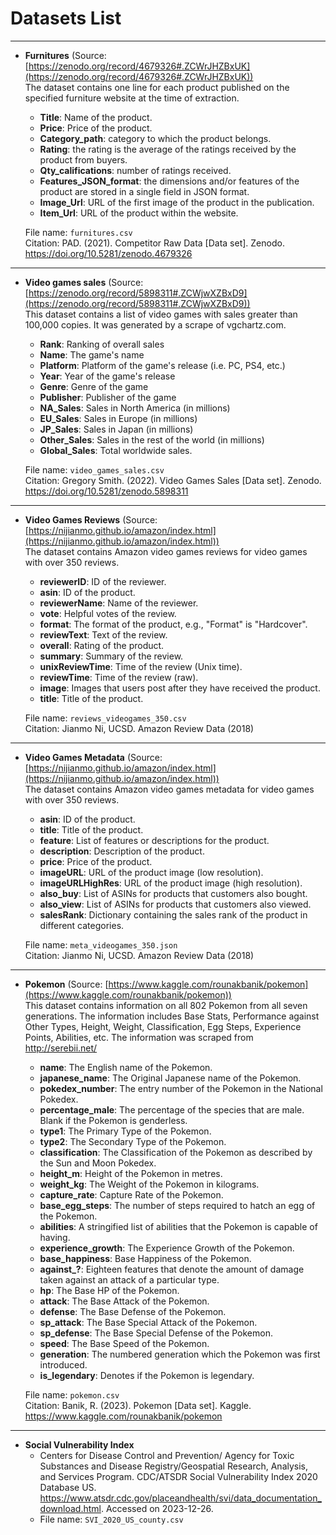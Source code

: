 # Datasets List

---
- **Furnitures** (Source: [https://zenodo.org/record/4679326#.ZCWrJHZBxUK](https://zenodo.org/record/4679326#.ZCWrJHZBxUK))<br>
The dataset contains one line for each product published on the specified furniture website at the time of extraction.
  - **Title**: Name of the product.
  - **Price**: Price of the product.
  - **Category_path**: category to which the product belongs.
  - **Rating**: the rating is the average of the ratings received by the product from buyers.
  - **Qty_califications**: number of ratings received.
  - **Features_JSON_format**: the dimensions and/or features of the product are stored in a single field in JSON format.
  - **Image_Url**: URL of the first image of the product in the publication.
  - **Item_Url**: URL of the product within the website.
  
  File name: `furnitures.csv`<br>
  Citation: PAD. (2021). Competitor Raw Data [Data set]. Zenodo. https://doi.org/10.5281/zenodo.4679326

---

- **Video games sales** (Source: [https://zenodo.org/record/5898311#.ZCWjwXZBxD9](https://zenodo.org/record/5898311#.ZCWjwXZBxD9))<br>
This dataset contains a list of video games with sales greater than 100,000 copies. It was generated by a scrape of vgchartz.com.
  - **Rank**: Ranking of overall sales
  - **Name**: The game's name
  - **Platform**: Platform of the game's release (i.e. PC, PS4, etc.)
  - **Year**: Year of the game's release
  - **Genre**: Genre of the game
  - **Publisher**: Publisher of the game
  - **NA_Sales**: Sales in North America (in millions)
  - **EU_Sales**: Sales in Europe (in millions)
  - **JP_Sales**: Sales in Japan (in millions)
  - **Other_Sales**: Sales in the rest of the world (in millions)
  - **Global_Sales**: Total worldwide sales.

  File name: `video_games_sales.csv`<br>
  Citation: Gregory Smith. (2022). Video Games Sales [Data set]. Zenodo. https://doi.org/10.5281/zenodo.5898311

---

- **Video Games Reviews** (Source: [https://nijianmo.github.io/amazon/index.html](https://nijianmo.github.io/amazon/index.html))<br>
The dataset contains Amazon video games reviews for video games with over 350 reviews.
  - **reviewerID**: ID of the reviewer.
  - **asin**: ID of the product.
  - **reviewerName**: Name of the reviewer.
  - **vote**: Helpful votes of the review.
  - **format**: The format of the product, e.g., "Format" is "Hardcover".
  - **reviewText**: Text of the review.
  - **overall**: Rating of the product.
  - **summary**: Summary of the review.
  - **unixReviewTime**: Time of the review (Unix time).
  - **reviewTime**: Time of the review (raw).
  - **image**: Images that users post after they have received the product.
  - **title**: Title of the product.

  File name: `reviews_videogames_350.csv`<br>
  Citation: Jianmo Ni, UCSD. Amazon Review Data (2018)

---

- **Video Games Metadata** (Source: [https://nijianmo.github.io/amazon/index.html](https://nijianmo.github.io/amazon/index.html))<br>
The dataset contains Amazon video games metadata for video games with over 350 reviews.
  - **asin**: ID of the product.
  - **title**: Title of the product.
  - **feature**: List of features or descriptions for the product.
  - **description**: Description of the product.
  - **price**: Price of the product.
  - **imageURL**: URL of the product image (low resolution).
  - **imageURLHighRes**: URL of the product image (high resolution).
  - **also_buy**: List of ASINs for products that customers also bought.
  - **also_view**: List of ASINs for products that customers also viewed.
  - **salesRank**: Dictionary containing the sales rank of the product in different categories.

  File name: `meta_videogames_350.json`<br>
  Citation: Jianmo Ni, UCSD. Amazon Review Data (2018)

---

- **Pokemon** (Source: [https://www.kaggle.com/rounakbanik/pokemon](https://www.kaggle.com/rounakbanik/pokemon))<br>
This dataset contains information on all 802 Pokemon from all seven generations. The information includes Base Stats, Performance against Other Types, Height, Weight, Classification, Egg Steps, Experience Points, Abilities, etc. The information was scraped from http://serebii.net/
  - **name**: The English name of the Pokemon.
  - **japanese_name**: The Original Japanese name of the Pokemon.
  - **pokedex_number**: The entry number of the Pokemon in the National Pokedex.
  - **percentage_male**: The percentage of the species that are male. Blank if the Pokemon is genderless.
  - **type1**: The Primary Type of the Pokemon.
  - **type2**: The Secondary Type of the Pokemon.
  - **classification**: The Classification of the Pokemon as described by the Sun and Moon Pokedex.
  - **height_m**: Height of the Pokemon in metres.
  - **weight_kg**: The Weight of the Pokemon in kilograms.
  - **capture_rate**: Capture Rate of the Pokemon.
  - **base_egg_steps**: The number of steps required to hatch an egg of the Pokemon.
  - **abilities**: A stringified list of abilities that the Pokemon is capable of having.
  - **experience_growth**: The Experience Growth of the Pokemon.
  - **base_happiness**: Base Happiness of the Pokemon.
  - **against_?**: Eighteen features that denote the amount of damage taken against an attack of a particular type.
  - **hp**: The Base HP of the Pokemon.
  - **attack**: The Base Attack of the Pokemon.
  - **defense**: The Base Defense of the Pokemon.
  - **sp_attack**: The Base Special Attack of the Pokemon.
  - **sp_defense**: The Base Special Defense of the Pokemon.
  - **speed**: The Base Speed of the Pokemon.
  - **generation**: The numbered generation which the Pokemon was first introduced.
  - **is_legendary**: Denotes if the Pokemon is legendary.
  
  File name: `pokemon.csv`<br>
  Citation: Banik, R. (2023). Pokemon [Data set]. Kaggle. https://www.kaggle.com/rounakbanik/pokemon

---

- **Social Vulnerability Index**
  - Centers for Disease Control and Prevention/ Agency for Toxic Substances and Disease Registry/Geospatial Research, Analysis, and Services Program. CDC/ATSDR Social Vulnerability Index 2020 Database US. https://www.atsdr.cdc.gov/placeandhealth/svi/data_documentation_download.html. Accessed on 2023-12-26.
  - File name: `SVI_2020_US_county.csv`